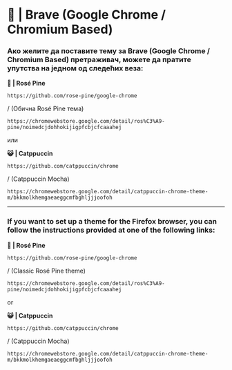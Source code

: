 # 🦁 | Brave (Google Chrome / Chromium Based)

### Ако желите да поставите тему за Brave (Google Chrome / Chromium Based) претраживач, можете да пратите упутства на једном од следећих веза:

**🌹 | Rosé Pine**

```
https://github.com/rose-pine/google-chrome
```

/ (Обична Rosé Pine тема)

```
https://chromewebstore.google.com/detail/ros%C3%A9-pine/noimedcjdohhokijigpfcbjcfcaaahej
```

или

**😺 | Catppuccin**

```
https://github.com/catppuccin/chrome
```

/ (Catppuccin Mocha)

```
https://chromewebstore.google.com/detail/catppuccin-chrome-theme-m/bkkmolkhemgaeaeggcmfbghljjjoofoh
```

---

### If you want to set up a theme for the Firefox browser, you can follow the instructions provided at one of the following links:

**🌹 | Rosé Pine**

```
https://github.com/rose-pine/google-chrome
```

/ (Classic Rosé Pine theme)

```
https://chromewebstore.google.com/detail/ros%C3%A9-pine/noimedcjdohhokijigpfcbjcfcaaahej
```

or

**😺 | Catppuccin**

```
https://github.com/catppuccin/chrome
```

/ (Catppuccin Mocha)

```
https://chromewebstore.google.com/detail/catppuccin-chrome-theme-m/bkkmolkhemgaeaeggcmfbghljjjoofoh
```
